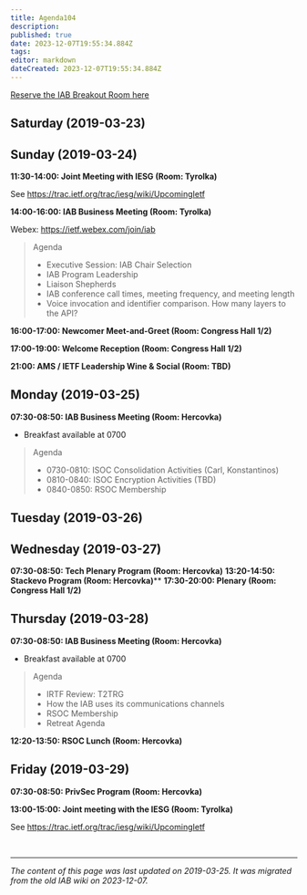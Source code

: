 ```yaml
---
title: Agenda104
description: 
published: true
date: 2023-12-07T19:55:34.884Z
tags: 
editor: markdown
dateCreated: 2023-12-07T19:55:34.884Z
---
```


[Reserve the IAB Breakout Room here](/group/iab/Breakout104)


## Saturday (2019-03-23)
## Sunday (2019-03-24)
**11:30-14:00: Joint Meeting with IESG (Room: Tyrolka)**

See https://trac.ietf.org/trac/iesg/wiki/UpcomingIetf

**14:00-16:00: IAB Business Meeting (Room: Tyrolka)**

Webex: https://ietf.webex.com/join/iab

> Agenda
> 
>  - Executive Session: IAB Chair Selection
>  - IAB Program Leadership 
>  - Liaison Shepherds 
>  - IAB conference call times, meeting frequency, and meeting length
>  - Voice invocation and identifier comparison. How many layers to the API?

**16:00-17:00: Newcomer Meet-and-Greet (Room: Congress Hall 1/2)**

**17:00-19:00: Welcome Reception (Room: Congress Hall 1/2)**

**21:00: AMS / IETF Leadership Wine & Social (Room: TBD)**

## Monday (2019-03-25)
**07:30-08:50: IAB Business Meeting (Room: Hercovka)**

* Breakfast available at 0700

> Agenda
>  
>  - 0730-0810: ISOC Consolidation Activities (Carl, Konstantinos)
>  - 0810-0840: ISOC Encryption Activities (TBD)
>  - 0840-0850: RSOC Membership
> 


## Tuesday (2019-03-26)
## Wednesday (2019-03-27)
**07:30-08:50: Tech Plenary Program (Room: Hercovka)**
**13:20-14:50: Stackevo Program (Room: Hercovka)****
**17:30-20:00: Plenary (Room: Congress Hall 1/2)**

## Thursday (2019-03-28)
**07:30-08:50: IAB Business Meeting (Room: Hercovka)**

* Breakfast available at 0700
> 
> Agenda
> - IRTF Review: T2TRG 
> - How the IAB uses its communications channels
> - RSOC Membership
> - Retreat Agenda


**12:20-13:50: RSOC Lunch (Room: Hercovka)**

## Friday (2019-03-29)
**07:30-08:50: PrivSec Program (Room: Hercovka)**

**13:00-15:00: Joint meeting with the IESG (Room: Tyrolka)**

See https://trac.ietf.org/trac/iesg/wiki/UpcomingIetf

&nbsp;
&nbsp;
&nbsp;

---

*The content of this page was last updated on 2019-03-25. It was migrated from the old IAB wiki on 2023-12-07.*
